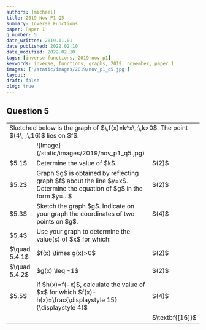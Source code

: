 ```yaml
---
authors: [michael]
title: 2019 Nov P1 Q5
summary: Inverse Functions
paper: Paper 1
q_number: 5
date_written: 2019.11.01
date_published: 2022.02.10
date_modified: 2022.02.10
tags: [inverse functions, 2019-nov-p1]
keywords: inverse, functions, graphs, 2019, november, paper 1
images: ['/static/images/2019/nov_p1_q5.jpg']
layout:
draft: false
blog: true
---
```


## Question 5

<table className="border-collapse">
  <tbody>
    <tr>
      <td colSpan='3'>Sketched below is the graph of $\,f(x)=k^x\,;\,k>0$. The point $(4\; ;\,16)$ lies on $f$.</td>
    </tr> 
    <tr>
      <td></td>
      <td>![Image](/static/images/2019/nov_p1_q5.jpg)</td>
      <td></td>
    </tr>
    <tr>
      <td>$5.1$</td>
      <td>Determine the value of $k$.</td>
      <td>$(2)$</td>
    </tr>
    <tr>
      <td>$5.2$</td>
      <td>Graph $g$ is obtained by reflecting graph $f$ about the line $y=x$. Determine the equation of $g$ in the form $y=...$</td>
      <td>$(2)$</td>
    </tr>
    <tr>
      <td>$5.3$</td>
      <td>Sketch the graph $g$. Indicate on your graph the coordinates of two points on $g$.</td>
      <td>$(4)$</td>
    </tr>
    <tr>
      <td>$5.4$</td>
      <td>Use your graph to determine the value(s) of $x$ for which:</td>
      <td></td>
    </tr>
    <tr>   
      <td>$\quad 5.4.1$</td>
      <td>$f(x) \times g(x)>0$</td>
      <td>$(2)$</td>
    </tr>
    <tr>
      <td>$\quad 5.4.2$</td>
      <td>$g(x) \leq -1$</td>
      <td>$(2)$</td>
    </tr>
    <tr>
      <td>$5.5$</td>
      <td>If $h(x)=f(-x)$, calculate the value of $x$ for which $f(x)-h(x)=\frac{\displaystyle 15}{\displaystyle 4}$</td>
      <td>$(4)$</td>
    </tr>
    <tr>
      <td></td>
      <td></td>
      <td>$\textbf{[16]}$</td>
    </tr>
  </tbody>
</table>

